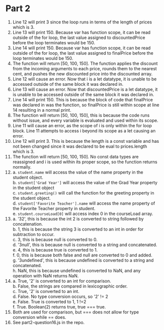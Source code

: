 # Part 2
1. Line 12 will print 3 since the loop runs in terms of the length of prices which is 3.
2. Line 13 will print 150. Because var has function scope, it can be read outside of the for loop, the last value assigned to discountedPrice before the loop terminates would be 150.
3. Line 14 will print 150. Because var has function scope, it can be read outside of the for loop, the last value assigned to finalPrice before the loop terminates would be 150.
4. The function will return [50, 100, 150]. The function applies the discount from the incoming arguments to each price, rounds them to the nearest cent,  and pushes the new discounted price into the discounted array.
5. Line 12 will cause an error. Now that i is a let datatype, it is unable to be accessed outside of the same block it was declared in.
6. Line 13 will cause an error. Now that discountedPrice is a let datatype, it is unable to be accessed outside of the same block it was declared in.
7. Line 14 will print 150. This is because the block of code that finalPrice was declared in was the function, so finalPrice is still within scope at line 14 resulting in a normal print.
8. The function will return [50, 100, 150], this is because the code runs without issue, and every variable is evaluated and used within its scope.
9. Line 11 will cause an error, as the scope of i is only within the for loop block. Line 11 attempts to access i beyond its scope as a let causing an error.
10. Line 12 will print 3. This is because the length is a const variable and has not been changed since it was declared to be eual to prices.length which is 3.
11. The function will return [50, 100, 150]. No const data types are reassigned and i is used within its proper scope, so the function returns normally.
12. a. `student.name` will access the value of the name property in the student object. \
    b. `student['Grad Year']` will access the value of the Grad Year property in the student object \
    c. `student.greeting()` will call the function for the greeting property in the student object. \
    d. `student['Favorite Teacher'].name` will access the name property of the Favorite Teacher property in student. \
    e. `student.courseLoad[0]` will access index 0 in the courseLoad array. 
13. a. '32', this is because the int 2 is converted to string followed by concatenation. \
    b. 1, this is because the string 3 is converted to an int in order for subtraction to occur. \
    c. 3, this is because null is converted to 0. \
    d. '3null', this is because null is converted to a string and concatenated. \
    e. 4, this is because true is converted to 1. \
    f. 0, this is because both false and null are converted to 0 and added. \
    g. '3undefined', this is because undefined is converted to a string and concatenated. \
    h. NaN, this is because undefined is converted to NaN, and any operation with NaN returns NaN. 
14. a. True, '2' is converted to an int for comparison. \
    b. False, the strings are compared in lexicographic order. \
    c. True, '2' is converted to an int. \
    d. False. No type conversion occurs, so '2' != 2 \
    e. False. True is converted to 1, 1 !=2 \
    f. True. Boolean(2) returns true, true === true.
15. Both are used for comparison, but === does not allow for type conversion while == does.
16. See part2-question16.js in the repo.
    
    
    
